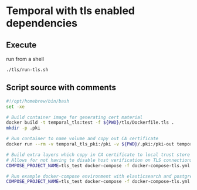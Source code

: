 # Temporal with tls enabled dependencies

## Execute

run from a shell

`./tls/run-tls.sh`

## Script source with comments
```bash
#!/opt/homebrew/bin/bash
set -xe

# Build container image for generating cert material
docker build -t temporal_tls:test -f ${PWD}/tls/Dockerfile.tls .
mkdir -p .pki

# Run container to name volume and copy out CA certificate
docker run --rm -v temporal_tls_pki:/pki -v ${PWD}/.pki:/pki-out temporal_tls:test

# Build extra layers which copy in CA certificate to local trust store
# Allows for not having to disable host verification on TLS connections
COMPOSE_PROJECT_NAME=tls_test docker-compose -f docker-compose-tls.yml build --no-cache

# Run example docker-compose environment with elasticsearch and postgresql protected with TLS
COMPOSE_PROJECT_NAME=tls_test docker-compose -f docker-compose-tls.yml up

```
